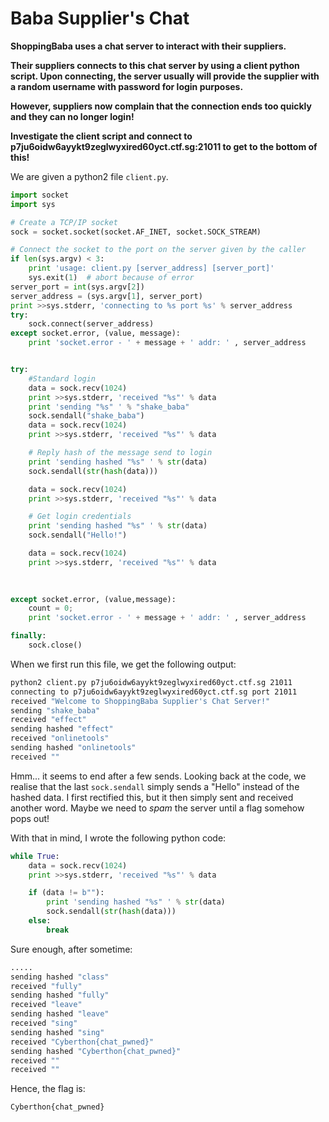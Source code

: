 # Baba Supplier's Chat

**ShoppingBaba uses a chat server to interact with their suppliers.**

**Their suppliers connects to this chat server by using a client python script. Upon connecting, the server usually will provide the supplier with a random username with password for login purposes.**

**However, suppliers now complain that the connection ends too quickly and they can no longer login!**

**Investigate the client script and connect to p7ju6oidw6ayykt9zeglwyxired60yct.ctf.sg:21011 to get to the bottom of this!**



We are given a python2 file `client.py`.

```python
import socket
import sys

# Create a TCP/IP socket
sock = socket.socket(socket.AF_INET, socket.SOCK_STREAM)

# Connect the socket to the port on the server given by the caller
if len(sys.argv) < 3:
    print 'usage: client.py [server_address] [server_port]'
    sys.exit(1)  # abort because of error
server_port = int(sys.argv[2])
server_address = (sys.argv[1], server_port)
print >>sys.stderr, 'connecting to %s port %s' % server_address
try:
    sock.connect(server_address)
except socket.error, (value, message):
    print 'socket.error - ' + message + ' addr: ' , server_address


try:    
    #Standard login
    data = sock.recv(1024)
    print >>sys.stderr, 'received "%s"' % data
    print 'sending "%s" ' % "shake_baba"
    sock.sendall("shake_baba")
    data = sock.recv(1024)
    print >>sys.stderr, 'received "%s"' % data

    # Reply hash of the message send to login
    print 'sending hashed "%s" ' % str(data)
    sock.sendall(str(hash(data)))

    data = sock.recv(1024)
    print >>sys.stderr, 'received "%s"' % data

    # Get login credentials
    print 'sending hashed "%s" ' % str(data)
    sock.sendall("Hello!")

    data = sock.recv(1024)
    print >>sys.stderr, 'received "%s"' % data
    
    

except socket.error, (value,message): 
    count = 0;
    print 'socket.error - ' + message + ' addr: ' , server_address 

finally:
    sock.close()

```

When we first run this file, we get the following output:

```bash
python2 client.py p7ju6oidw6ayykt9zeglwyxired60yct.ctf.sg 21011
connecting to p7ju6oidw6ayykt9zeglwyxired60yct.ctf.sg port 21011
received "Welcome to ShoppingBaba Supplier's Chat Server!"
sending "shake_baba"
received "effect"
sending hashed "effect"
received "onlinetools"
sending hashed "onlinetools"
received ""
```

Hmm... it seems to end after a few sends. Looking back at the code, we realise that the last `sock.sendall` simply sends a "Hello" instead of the hashed data. I first rectified this, but it then simply sent and received another word. Maybe we need to *spam* the server until a flag somehow pops out!

With that in mind, I wrote the following python code:

```python
while True:
    data = sock.recv(1024)
    print >>sys.stderr, 'received "%s"' % data

    if (data != b""):
        print 'sending hashed "%s" ' % str(data)
        sock.sendall(str(hash(data)))
    else:
        break
```

Sure enough, after sometime:

```bash
.....
sending hashed "class"
received "fully"
sending hashed "fully"
received "leave"
sending hashed "leave"
received "sing"
sending hashed "sing"
received "Cyberthon{chat_pwned}"
sending hashed "Cyberthon{chat_pwned}"
received ""
received ""
```

Hence, the flag is:

```bash
Cyberthon{chat_pwned}
```

